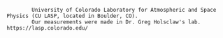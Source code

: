 
            University of Colorado Laboratory for Atmospheric and Space Physics (CU LASP, located in Boulder, CO).  
            Our measurements were made in Dr. Greg Holsclaw's lab. https://lasp.colorado.edu/
        
